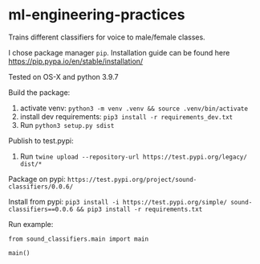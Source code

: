 # ml-engineering-practices

Trains different classifiers for voice to male/female classes.

I chose package manager `pip`. Installation guide can be found here https://pip.pypa.io/en/stable/installation/

Tested on OS-X and python 3.9.7

Build the package:
1. activate venv: `python3 -m venv .venv && source .venv/bin/activate`
2. install dev requirements: `pip3 install -r requirements_dev.txt`
3. Run `python3 setup.py sdist`

Publish to test.pypi:
1. Run `twine upload --repository-url https://test.pypi.org/legacy/ dist/*`

Package on pypi: `https://test.pypi.org/project/sound-classifiers/0.0.6/`

Install from pypi:
`pip3 install -i https://test.pypi.org/simple/ sound-classifiers==0.0.6 && pip3 install -r requirements.txt`

Run example:
```
from sound_classifiers.main import main

main()
```

